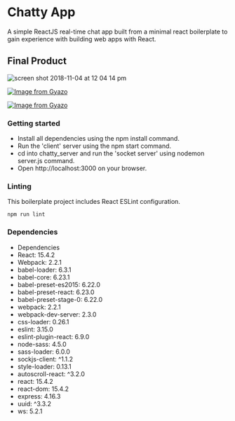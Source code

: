 # Chatty App

A simple ReactJS real-time chat app built from a minimal react boilerplate to gain experience with building web apps with React.

 ## Final Product
![screen shot 2018-11-04 at 12 04 14 pm](https://user-images.githubusercontent.com/38871325/47969263-cea4fc00-e029-11e8-9731-3bb0d6d0c5e7.png)

[![Image from Gyazo](https://i.gyazo.com/75c802b6c0220479b15639503dd1f5a6.gif)](https://gyazo.com/75c802b6c0220479b15639503dd1f5a6)

[![Image from Gyazo](https://i.gyazo.com/b5d7b909f203b91f2de93f6fed35cc34.gif)](https://gyazo.com/b5d7b909f203b91f2de93f6fed35cc34)

### Getting started

* Install all dependencies using the npm install command.
* Run the 'client' server using the npm start command.
* cd into chatty_server and run the 'socket server' using nodemon server.js command.
* Open http://localhost:3000 on your browser.


### Linting

This boilerplate project includes React ESLint configuration.

```
npm run lint
```

### Dependencies

* Dependencies
* React: 15.4.2
* Webpack: 2.2.1
* babel-loader: 6.3.1
* babel-core: 6.23.1
* babel-preset-es2015: 6.22.0
* babel-preset-react: 6.23.0
* babel-preset-stage-0: 6.22.0
* webpack: 2.2.1
* webpack-dev-server: 2.3.0
* css-loader: 0.26.1
* eslint: 3.15.0
* eslint-plugin-react: 6.9.0
* node-sass: 4.5.0
* sass-loader: 6.0.0
* sockjs-client: ^1.1.2
* style-loader: 0.13.1
* autoscroll-react: ^3.2.0
* react: 15.4.2
* react-dom: 15.4.2
* express: 4.16.3
* uuid: ^3.3.2
* ws: 5.2.1

